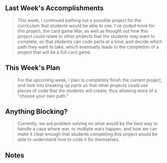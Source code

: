## Last Week's Accomplishments

> This week, I continued pathing out a possible project for the curriculum that students would be able to use.  I've
> coded more for this project, the card game War, as well as thought out how this project could relate to other projects
> that the students may want to complete, so that students can code parts at a time, and decide which path they want to take,
> which eventually leads to the completion of a project that will be a full card game.

## This Week's Plan

> For the upcoming week, I plan to completely finish the current project, and look into breaking up parts so that other
> projects could use pieces of code that the students will create, thus allowing more of a "choose your own path."

## Anything Blocking?

> Currently, we are problem solving on what would be the best way to handle a case where war, or multiple wars happen,
> and how we can make it clear enough that students completing this project would be able to understand how to code
> it for themselves.

## Notes

